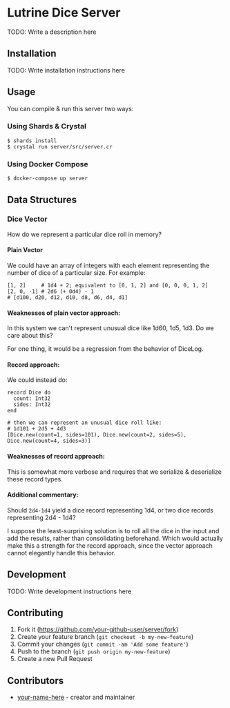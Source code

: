# Lutrine Dice Server

TODO: Write a description here

## Installation

TODO: Write installation instructions here

## Usage

You can compile & run this server two ways:

### Using Shards & Crystal

```sh-session
$ shards install
$ crystal run server/src/server.cr
```

### Using Docker Compose

```sh-session
$ docker-compose up server
```

## Data Structures

### Dice Vector

How do we represent a particular dice roll in memory?

#### Plain Vector

We could have an array of integers with each element representing the number of
dice of a particular size. For example:

```crystal
[1, 2]     # 1d4 + 2; equivalent to [0, 1, 2] and [0, 0, 0, 1, 2]
[2, 0, -1] # 2d6 (+ 0d4) - 1
# [d100, d20, d12, d10, d8, d6, d4, d1]
```

#### Weaknesses of plain vector approach:
In this system we can't represent unusual dice like 1d60, 1d5, 1d3. Do we care about this?

For one thing, it would be a regression from the behavior of DiceLog.

#### Record approach:

We could instead do:

```crystal
record Dice do
  count: Int32
  sides: Int32
end

# then we can represent an unusual dice roll like:
# 1d101 + 2d5 + 4d3
[Dice.new(count=1, sides=101), Dice.new(count=2, sides=5), Dice.new(count=4, sides=3)]
```

#### Weaknesses of record approach:

This is somewhat more verbose and requires that we serialize & deserialize these record types.


#### Additional commentary:

Should `2d4-1d4` yield a dice record representing 1d4, or two dice records
representing 2d4 - 1d4?

I suppose the least-surprising solution is to roll all the dice in the input and
add the results, rather than consolidating beforehand. Which would actually make
this a strength for the record approach, since the vector approach cannot
elegantly handle this behavior.

## Development

TODO: Write development instructions here

## Contributing

1. Fork it (<https://github.com/your-github-user/server/fork>)
2. Create your feature branch (`git checkout -b my-new-feature`)
3. Commit your changes (`git commit -am 'Add some feature'`)
4. Push to the branch (`git push origin my-new-feature`)
5. Create a new Pull Request

## Contributors

- [your-name-here](https://github.com/your-github-user) - creator and maintainer
